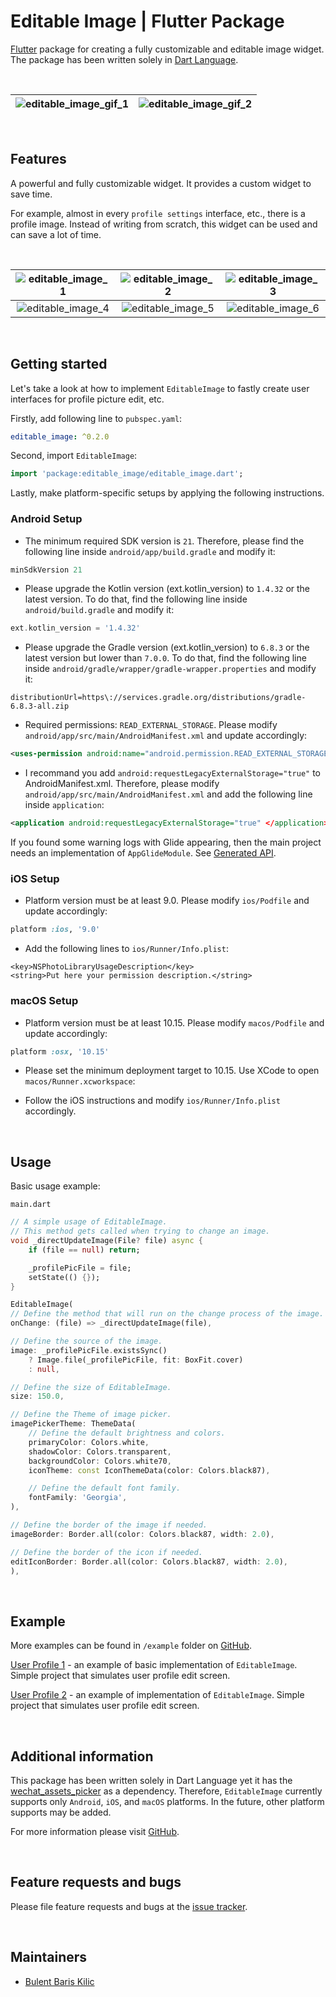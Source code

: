 # Editable Image | Flutter Package

[Flutter](https://flutter.dev/) package for creating a fully customizable and editable image widget. The package has been written solely in [Dart Language](https://dart.dev/).

&nbsp;

| ![editable_image_gif_1](https://github.com/BBarisKilic/Editable-Image/blob/master/screenshot/editable_image_gif_1.gif?raw=true) | ![editable_image_gif_2](https://github.com/BBarisKilic/Editable-Image/blob/master/screenshot/editable_image_gif_2.gif?raw=true)    
| -------------------------------------------------------- | -------------------------------------------------------- |

&nbsp;

## Features

A powerful and fully customizable widget. It provides a custom widget to save time.

For example, almost in every `profile settings` interface, etc., there is a profile image. Instead of writing from scratch, this widget can be used and can save a lot of time.

&nbsp;

| ![editable_image_1](https://github.com/BBarisKilic/Editable-Image/blob/master/screenshot/editable_image_1.png?raw=true) | ![editable_image_2](https://github.com/BBarisKilic/Editable-Image/blob/master/screenshot/editable_image_2.png?raw=true) | ![editable_image_3](https://github.com/BBarisKilic/Editable-Image/blob/master/screenshot/editable_image_3.png?raw=true) 
| :---: | :---: | :---: |
![editable_image_4](https://github.com/BBarisKilic/Editable-Image/blob/master/screenshot/editable_image_4.png?raw=true) | ![editable_image_5](https://github.com/BBarisKilic/Editable-Image/blob/master/screenshot/editable_image_5.png?raw=true) | ![editable_image_6](https://github.com/BBarisKilic/Editable-Image/blob/master/screenshot/editable_image_6.png?raw=true) | 

&nbsp;

## Getting started

Let's take a look at how to implement `EditableImage` to fastly create user interfaces for profile picture edit, etc.

Firstly, add following line to `pubspec.yaml`:
```yaml
editable_image: ^0.2.0
```

Second, import `EditableImage`:
```dart
import 'package:editable_image/editable_image.dart';
```

Lastly, make platform-specific setups by applying the following instructions.

### Android Setup

- The minimum required SDK version is `21`. Therefore, please find the following line inside `android/app/build.gradle` and modify it:
```gradle
minSdkVersion 21
```

- Please upgrade the Kotlin version (ext.kotlin_version) to `1.4.32` or the latest version. To  do that, find the following line inside `android/build.gradle` and modify it:
```gradle
ext.kotlin_version = '1.4.32'
```

- Please upgrade the Gradle version (ext.kotlin_version) to `6.8.3` or the latest version but lower than `7.0.0`. To  do that, find the following line inside `android/gradle/wrapper/gradle-wrapper.properties` and modify it:
```properties
distributionUrl=https\://services.gradle.org/distributions/gradle-6.8.3-all.zip
```

- Required permissions: `READ_EXTERNAL_STORAGE`. Please modify `android/app/src/main/AndroidManifest.xml` and update accordingly:
```xml
<uses-permission android:name="android.permission.READ_EXTERNAL_STORAGE" />
```

- I recommand you add `android:requestLegacyExternalStorage="true"` to AndroidManifest.xml. Therefore, please modify `android/app/src/main/AndroidManifest.xml` and add the following line inside `application`:
```xml
<application android:requestLegacyExternalStorage="true" </application>
```

If you found some warning logs with Glide appearing, then the main project needs an implementation of `AppGlideModule`. See [Generated API](https://sjudd.github.io/glide/doc/generatedapi.html).

### iOS Setup

- Platform version must be at least 9.0. Please modify `ios/Podfile` and update accordingly:
```ruby
platform :ios, '9.0'
```

- Add the following lines to `ios/Runner/Info.plist`:
```plist
<key>NSPhotoLibraryUsageDescription</key>
<string>Put here your permission description.</string>
```

### macOS Setup

- Platform version must be at least 10.15. Please modify `macos/Podfile` and update accordingly:
```ruby
platform :osx, '10.15'
```

- Please set the minimum deployment target to 10.15. Use XCode to open `macos/Runner.xcworkspace`:

- Follow the iOS instructions and modify `ios/Runner/Info.plist` accordingly.

&nbsp;

## Usage

Basic usage example: 

`main.dart`
```dart
// A simple usage of EditableImage.
// This method gets called when trying to change an image.
void _directUpdateImage(File? file) async {
    if (file == null) return;

    _profilePicFile = file;
    setState(() {});
}

EditableImage(
// Define the method that will run on the change process of the image.
onChange: (file) => _directUpdateImage(file),

// Define the source of the image.
image: _profilePicFile.existsSync()
    ? Image.file(_profilePicFile, fit: BoxFit.cover)
    : null,

// Define the size of EditableImage.
size: 150.0,

// Define the Theme of image picker.
imagePickerTheme: ThemeData(
    // Define the default brightness and colors.
    primaryColor: Colors.white,
    shadowColor: Colors.transparent,
    backgroundColor: Colors.white70,
    iconTheme: const IconThemeData(color: Colors.black87),

    // Define the default font family.
    fontFamily: 'Georgia',
),

// Define the border of the image if needed.
imageBorder: Border.all(color: Colors.black87, width: 2.0),

// Define the border of the icon if needed.
editIconBorder: Border.all(color: Colors.black87, width: 2.0),
),
```

&nbsp;

## Example

More examples can be found in `/example` folder on [GitHub](https://github.com/BBarisKilic/Editable-Image). 

[User Profile 1](https://github.com/BBarisKilic/Editable-Image/tree/master/example/user_profile_1) - an example of basic implementation of `EditableImage`. Simple project that simulates user profile edit screen.

[User Profile 2](https://github.com/BBarisKilic/Editable-Image/tree/master/example/user_profile_2) - an example of implementation of `EditableImage`. Simple project that simulates user profile edit screen.

&nbsp;

## Additional information

This package has been written solely in Dart Language yet it has the [wechat_assets_picker](https://github.com/fluttercandies/flutter_wechat_assets_picker) as a dependency. Therefore, `EditableImage` currently supports only `Android`, `iOS`, and `macOS` platforms. In the future, other platform supports may be added.

For more information please visit [GitHub](https://github.com/BBarisKilic/Editable-Image).

&nbsp;

## Feature requests and bugs

Please file feature requests and bugs at the [issue tracker](https://github.com/BBarisKilic/Editable-Image/issues).

&nbsp;

## Maintainers

- [Bulent Baris Kilic](https://github.com/BBarisKilic)